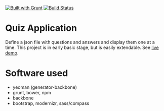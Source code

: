 [![Built with Grunt](https://cdn.gruntjs.com/builtwith.png)](http://gruntjs.com/)
[![Build Status](https://travis-ci.org/tkoomzaaskz/quizapp.png?branch=master)](https://travis-ci.org/tkoomzaaskz/quizapp)

Quiz Application
================

Define a json file with questions and answers and display them one at a time.
This project is in early basic stage, but is easily extendable. See [live demo](http://tkoomzaaskz.github.io/quizapp).

Software used
=============

 * yeoman (generator-backbone)
 * grunt, bower, npm
 * backbone
 * bootstrap, modernizr, sass/compass
